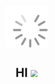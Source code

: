 

<div id="header" align="center">
  <img src="/loading-response.gif" width="100"/>
  <h1>
    HI
    <img src="https://media.giphy.com/media/hvRJCLFzcasrR4ia7z/giphy.gif" width="30px"/>
  </h1>
</div>
